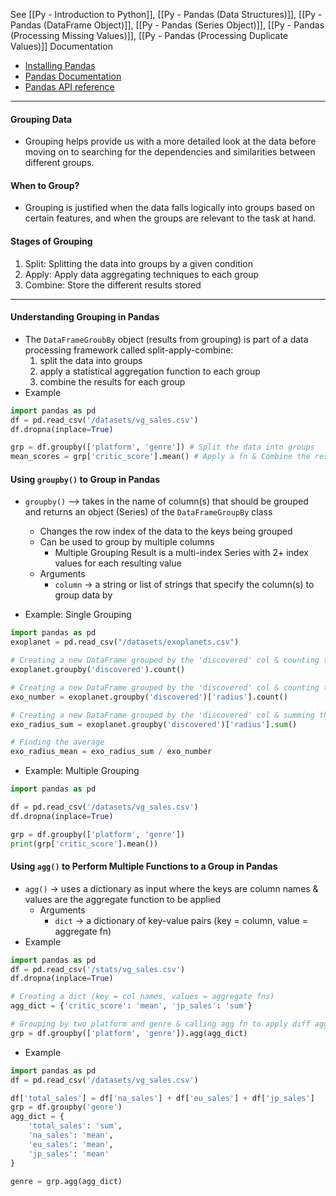 See [[Py - Introduction to Python]], [[Py - Pandas (Data Structures)]], [[Py - Pandas (DataFrame Object)]], [[Py - Pandas (Series Object)]], [[Py - Pandas (Processing Missing Values)]], [[Py - Pandas (Processing Duplicate Values)]]
Documentation
* [Installing Pandas](https://pandas.pydata.org/docs/getting_started/install.html)
* [Pandas Documentation](https://pandas.pydata.org/docs/)
* [Pandas API reference](https://pandas.pydata.org/docs/reference/index.html)

---

#### Grouping Data
* Grouping helps provide us with a more detailed look at the data before moving on to searching for the dependencies and similarities between different groups.

#### When to Group?
* Grouping is justified when the data falls logically into groups based on certain features, and when the groups are relevant to the task at hand.
#### Stages of Grouping
1) Split: Splitting the data into groups by a given condition
2) Apply: Apply data aggregating techniques to each group
3) Combine: Store the different results stored

---
#### Understanding Grouping in Pandas
* The `DataFrameGroubBy` object (results from grouping) is part of a data processing framework called split-apply-combine:
	1. split the data into groups
	2. apply a statistical aggregation function to each group
	3. combine the results for each group
* Example
```Python
import pandas as pd
df = pd.read_csv('/datasets/vg_sales.csv')
df.dropna(inplace=True)

grp = df.groupby(['platform', 'genre']) # Split the data into groups
mean_scores = grp['critic_score'].mean() # Apply a fn & Combine the results
```

#### Using `groupby()` to Group in Pandas
* `groupby()` --> takes in the name of column(s) that should be grouped and returns an object (Series) of the `DataFrameGroupBy` class
	* Changes the row index of the data to the keys being grouped
	* Can be used to group by multiple columns
		* Multiple Grouping Result is a multi-index Series with 2+ index values for each resulting value
	* Arguments
		* `column` -> a string or list of strings that specify the column(s) to group data by

* Example: Single Grouping 
```Python
import pandas as pd
exoplanet = pd.read_csv("/datasets/exoplanets.csv")

# Creating a new DataFrame grouped by the 'discovered' col & counting the values
exoplanet.groupby('discovered').count()

# Creating a new DataFrame grouped by the 'discovered' col & counting the values for the 'radius' col ONLY
exo_number = exoplanet.groupby('discovered')['radius'].count()

# Creating a new DataFrame grouped by the 'discovered' col & summing the values for the 'radius' col ONLY
exo_radius_sum = exoplanet.groupby('discovered')['radius'].sum()

# Finding the average 
exo_radius_mean = exo_radius_sum / exo_number
```

* Example: Multiple Grouping 
```Python
import pandas as pd

df = pd.read_csv('/datasets/vg_sales.csv')
df.dropna(inplace=True)

grp = df.groupby(['platform', 'genre'])
print(grp['critic_score'].mean())
```

#### Using `agg()` to Perform Multiple Functions to a Group in Pandas
* `agg()` -> uses a dictionary as input where the keys are column names & values are the aggregate function to be applied
	* Arguments
		* `dict` -> a dictionary of key-value pairs (key = column, value = aggregate fn)
* Example
```Python
import pandas as pd
df = pd.read_csv('/stats/vg_sales.csv')
df.dropna(inplace=True)

# Creating a dict (key = col names, values = aggregate fns)
agg_dict = {'critic_score': 'mean', 'jp_sales': 'sum'}

# Grouping by two platform and genre & calling agg fn to apply diff aggregate fns
grp = df.groupby(['platform', 'genre']).agg(agg_dict)
```

* Example
```Python
import pandas as pd
df = pd.read_csv('/datasets/vg_sales.csv')

df['total_sales'] = df['na_sales'] + df['eu_sales'] + df['jp_sales']
grp = df.groupby('genre')
agg_dict = {
    'total_sales': 'sum',
    'na_sales': 'mean',
    'eu_sales': 'mean',
    'jp_sales': 'mean'
}

genre = grp.agg(agg_dict)
```